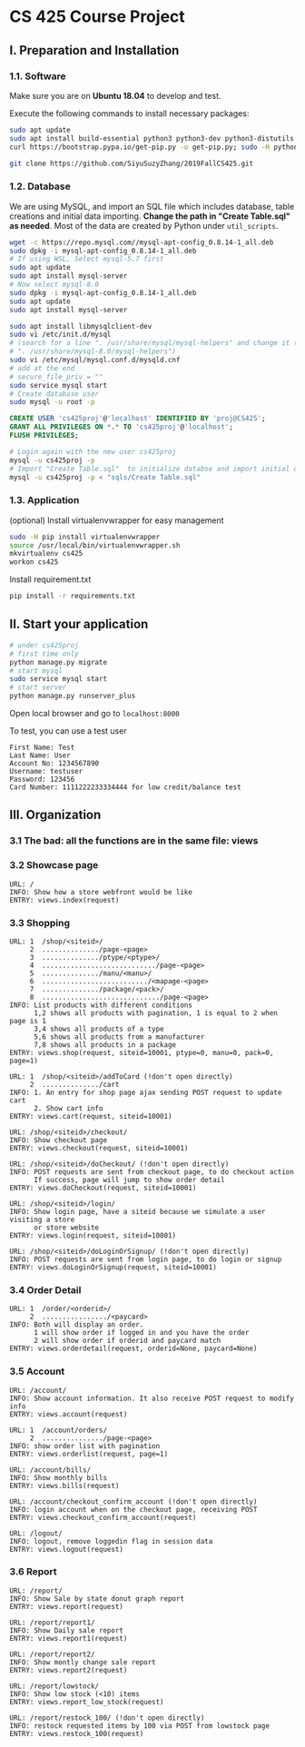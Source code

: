 # CS 425 Course Project

## I. Preparation and Installation

### 1.1. Software

Make sure you are on **Ubuntu 18.04** to develop and test.

Execute the following commands to install necessary packages:

```bash
sudo apt update
sudo apt install build-essential python3 python3-dev python3-distutils libssl-dev
curl https://bootstrap.pypa.io/get-pip.py -o get-pip.py; sudo -H python3 get-pip.py

git clone https://github.com/SiyuSuzyZhang/2019FallCS425.git
```

### 1.2. Database

We are using MySQL, and import an SQL file which includes database, table
creations and initial data importing.
**Change the path in "Create Table.sql" as needed**.
Most of the data are created by Python under `util_scripts`.

```bash
wget -c https://repo.mysql.com//mysql-apt-config_0.8.14-1_all.deb
sudo dpkg -i mysql-apt-config_0.8.14-1_all.deb 
# If using WSL, Select mysql-5.7 first
sudo apt update
sudo apt install mysql-server
# Now select mysql-8.0
sudo dpkg -i mysql-apt-config_0.8.14-1_all.deb 
sudo apt update
sudo apt install mysql-server

sudo apt install libmysqlclient-dev
sudo vi /etc/init.d/mysql
# (search for a line ". /usr/share/mysql/mysql-helpers" and change it to
# ". /usr/share/mysql-8.0/mysql-helpers")
sudo vi /etc/mysql/mysql.conf.d/mysqld.cnf
# add at the end
# secure_file_priv = ""
sudo service mysql start
# Create database user
sudo mysql -u root -p
```

```sql
CREATE USER 'cs425proj'@'localhost' IDENTIFIED BY 'proj@CS425';
GRANT ALL PRIVILEGES ON *.* TO 'cs425proj'@'localhost';
FLUSH PRIVILEGES;
```

```bash
# Login again with the new user cs425proj
mysql -u cs425proj -p
# Import "Create Table.sql"  to initialize databse and import initial data
mysql -u cs425proj -p < "sqls/Create Table.sql"
```

### 1.3. Application

(optional) Install virtualenvwrapper for easy management 

```bash
sudo -H pip install virtualenvwrapper
source /usr/local/bin/virtualenvwrapper.sh
mkvirtualenv cs425
workon cs425

```

Install requirement.txt

```bash
pip install -r requirements.txt
```


## II. Start your application

```bash
# under cs425proj
# first time only
python manage.py migrate
# start mysql
sudo service mysql start
# start server
python manage.py runserver_plus
```

Open local browser and go to `localhost:8000`

To test, you can use a test user

```
First Name: Test
Last Name: User
Account No: 1234567890
Username: testuser
Password: 123456
Card Number: 1111222233334444 for low credit/balance test
```

## III. Organization

### 3.1 The bad: all the functions are in the same file: views

### 3.2 Showcase page

```
URL: /
INFO: Show how a store webfront would be like
ENTRY: views.index(request)
```

### 3.3 Shopping

```
URL: 1  /shop/<siteid>/
     2  ............../page-<page>
     3  ............../ptype/<ptype>/
     4  ............................/page-<page>
     5  ............../manu/<manu>/
     6  ........................../<mapage-<page>
     7  ............../package/<pack>/
     8  ............................./page-<page>
INFO: List products with different conditions
      1,2 shows all products with pagination, 1 is equal to 2 when page is 1
      3,4 shows all products of a type
      5,6 shows all products from a manufacturer
      7,8 shows all products in a package
ENTRY: views.shop(request, siteid=10001, ptype=0, manu=0, pack=0, page=1)
```

```
URL: 1  /shop/<siteid>/addToCard (!don't open directly)
     2  ............../cart
INFO: 1. An entry for shop page ajax sending POST request to update cart
      2. Show cart info
ENTRY: views.cart(request, siteid=10001)
```

```
URL: /shop/<siteid>/checkout/
INFO: Show checkout page
ENTRY: views.checkout(request, siteid=10001)
```

```
URL: /shop/<siteid>/doCheckout/ (!don't open directly)
INFO: POST requests are sent from checkout page, to do checkout action
      If success, page will jump to show order detail
ENTRY: views.doCheckout(request, siteid=10001)
```

```
URL: /shop/<siteid>/login/
INFO: Show login page, have a siteid because we simulate a user visiting a store
      or store website
ENTRY: views.login(request, siteid=10001)
```

```
URL: /shop/<siteid>/doLoginOrSignup/ (!don't open directly)
INFO: POST requests are sent from login page, to do login or signup
ENTRY: views.doLoginOrSignup(request, siteid=10001)
```

### 3.4 Order Detail

```
URL: 1  /order/<orderid>/
     2  ................/<paycard>
INFO: Both will display an order.
      1 will show order if logged in and you have the order
      2 will show order if orderid and paycard match
ENTRY: views.orderdetail(request, orderid=None, paycard=None)
```

### 3.5 Account

```
URL: /account/
INFO: Show account information. It also receive POST request to modify info
ENTRY: views.account(request)
```

```
URL: 1  /account/orders/
     2  .............../page-<page>
INFO: show order list with pagination
ENTRY: views.orderlist(request, page=1)
```

```
URL: /account/bills/
INFO: Show monthly bills
ENTRY: views.bills(request)
```


```
URL: /account/checkout_confirm_account (!don't open directly)
INFO: login account when on the checkout page, receiving POST
ENTRY: views.checkout_confirm_account(request)
```

```
URL: /logout/
INFO: logout, remove loggedin flag in session data
ENTRY: views.logout(request)
```

### 3.6 Report

```
URL: /report/
INFO: Show Sale by state donut graph report
ENTRY: views.report(request)
```

```
URL: /report/report1/
INFO: Show Daily sale report
ENTRY: views.report1(request)
```

```
URL: /report/report2/
INFO: Show montly change sale report
ENTRY: views.report2(request)
```

```
URL: /report/lowstock/
INFO: Show low stock (<10) items
ENTRY: views.report_low_stock(request)
```

```
URL: /report/restock_100/ (!don't open directly)
INFO: restock requested items by 100 via POST from lowstock page
ENTRY: views.restock_100(request)
```